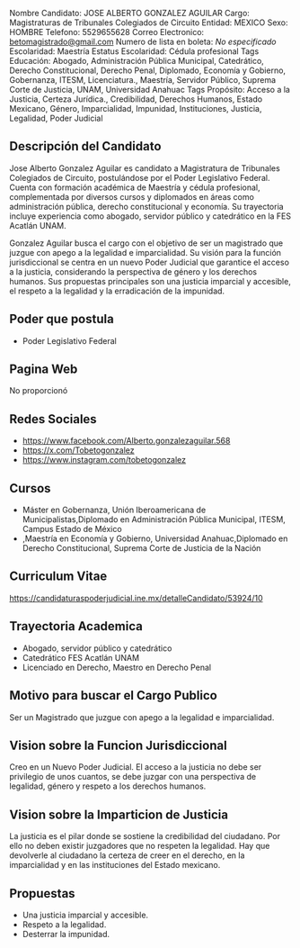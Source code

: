 Nombre Candidato: JOSE ALBERTO GONZALEZ AGUILAR
Cargo: Magistraturas de Tribunales Colegiados de Circuito
Entidad: MEXICO
Sexo: HOMBRE
Telefono: 5529655628
Correo Electronico: betomagistrado@gmail.com
Numero de lista en boleta: *No especificado*
Escolaridad: Maestría
Estatus Escolaridad: Cédula profesional
Tags Educación: Abogado, Administración Pública Municipal, Catedrático, Derecho Constitucional, Derecho Penal, Diplomado, Economía y Gobierno, Gobernanza, ITESM, Licenciatura., Maestría, Servidor Público, Suprema Corte de Justicia, UNAM, Universidad Anahuac
Tags Propósito: Acceso a la Justicia, Certeza Jurídica., Credibilidad, Derechos Humanos, Estado Mexicano, Género, Imparcialidad, Impunidad, Instituciones, Justicia, Legalidad, Poder Judicial


## Descripción del Candidato 

Jose Alberto Gonzalez Aguilar es candidato a Magistratura de Tribunales Colegiados de Circuito, postulándose por el Poder Legislativo Federal. Cuenta con formación académica de Maestría y cédula profesional, complementada por diversos cursos y diplomados en áreas como administración pública, derecho constitucional y economía. Su trayectoria incluye experiencia como abogado, servidor público y catedrático en la FES Acatlán UNAM.

Gonzalez Aguilar busca el cargo con el objetivo de ser un magistrado que juzgue con apego a la legalidad e imparcialidad. Su visión para la función jurisdiccional se centra en un nuevo Poder Judicial que garantice el acceso a la justicia, considerando la perspectiva de género y los derechos humanos. Sus propuestas principales son una justicia imparcial y accesible, el respeto a la legalidad y la erradicación de la impunidad.


## Poder que postula

- Poder Legislativo Federal


## Pagina Web

No proporcionó


## Redes Sociales

- https://www.facebook.com/Alberto.gonzalezaguilar.568
- https://x.com/Tobetogonzalez
- https://www.instagram.com/tobetogonzalez


## Cursos

- Máster en Gobernanza, Unión Iberoamericana de Municipalistas,Diplomado en Administración Pública Municipal, ITESM, Campus Estado de México
- ,Maestría en Economía y Gobierno, Universidad Anahuac,Diplomado en Derecho Constitucional, Suprema Corte de Justicia de la Nación


## Curriculum Vitae

https://candidaturaspoderjudicial.ine.mx/detalleCandidato/53924/10


## Trayectoria Academica

- Abogado, servidor público y catedrático
- Catedrático FES Acatlán UNAM
- Licenciado en Derecho, Maestro en Derecho Penal


## Motivo para buscar el Cargo Publico

Ser un Magistrado que juzgue con apego a la legalidad e imparcialidad.


## Vision sobre la Funcion Jurisdiccional

Creo en un Nuevo Poder Judicial. El acceso a la justicia no debe ser privilegio de unos cuantos, se debe juzgar con una perspectiva de legalidad, género y respeto a los derechos humanos.


## Vision sobre la Imparticion de Justicia

La justicia es el pilar donde se sostiene la credibilidad del ciudadano. Por ello no deben existir juzgadores que no respeten la legalidad. Hay que devolverle al ciudadano la certeza de creer en el derecho, en la imparcialidad y en las instituciones del Estado mexicano.


## Propuestas

- Una justicia imparcial y accesible.
- Respeto a la legalidad.
- Desterrar la impunidad.

